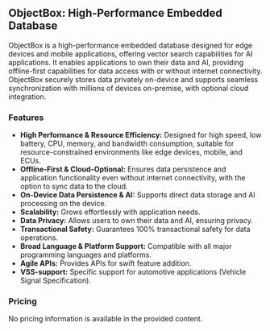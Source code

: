 ## ObjectBox: High-Performance Embedded Database

ObjectBox is a high-performance embedded database designed for edge devices and mobile applications, offering vector search capabilities for AI applications. It enables applications to own their data and AI, providing offline-first capabilities for data access with or without internet connectivity. ObjectBox securely stores data privately on-device and supports seamless synchronization with millions of devices on-premise, with optional cloud integration.

### Features

*   **High Performance & Resource Efficiency:** Designed for high speed, low battery, CPU, memory, and bandwidth consumption, suitable for resource-constrained environments like edge devices, mobile, and ECUs.
*   **Offline-First & Cloud-Optional:** Ensures data persistence and application functionality even without internet connectivity, with the option to sync data to the cloud.
*   **On-Device Data Persistence & AI:** Supports direct data storage and AI processing on the device.
*   **Scalability:** Grows effortlessly with application needs.
*   **Data Privacy:** Allows users to own their data and AI, ensuring privacy.
*   **Transactional Safety:** Guarantees 100% transactional safety for data operations.
*   **Broad Language & Platform Support:** Compatible with all major programming languages and platforms.
*   **Agile APIs:** Provides APIs for swift feature addition.
*   **VSS-support:** Specific support for automotive applications (Vehicle Signal Specification).

### Pricing

No pricing information is available in the provided content.